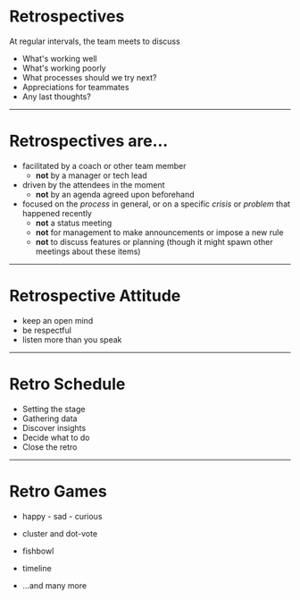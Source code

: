 # Retrospectives 

At regular intervals, the team meets to discuss

   * What's working well
   * What's working poorly
   * What processes should we try next?
   * Appreciations for teammates
   * Any last thoughts?

---

# Retrospectives are...

* facilitated by a coach or other team member
  * **not** by a manager or tech lead
* driven by the attendees in the moment
  * **not** by an agenda agreed upon beforehand
* focused on the *process* in general, or on a specific *crisis* or *problem* that happened recently
  * **not** a status meeting 
  * **not** for management to make announcements or impose a new rule
  * **not** to discuss features or planning (though it might spawn other meetings about these items)

---

# Retrospective Attitude

* keep an open mind
* be respectful
* listen more than you speak

---

# Retro Schedule

* Setting the stage
* Gathering data
* Discover insights
* Decide what to do
* Close the retro

---

# Retro Games

* happy - sad - curious
* cluster and dot-vote
* fishbowl
* timeline

* ...and many more
